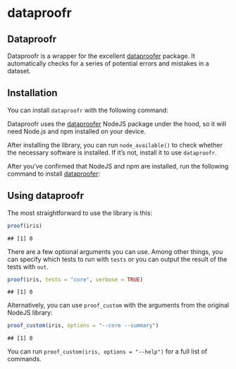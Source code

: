 dataproofr
================

## Dataproofr

Dataproofr is a wrapper for the excellent
[dataproofer](https://github.com/dataproofer/Dataproofer) package. It
automatically checks for a series of potential errors and mistakes in a
dataset.

## Installation

You can install `dataproofr` with the following command:

Dataproofr uses the
[dataproofer](https://github.com/dataproofer/Dataproofer) NodeJS package
under the hood, so it will need Node.js and npm installed on your
device.

After installing the library, you can run `node_available()` to check
whether the necessary software is installed. If it’s not, install it to
use `dataproofr`.

After you’ve confirmed that NodeJS and npm are installed, run the
following command to install
[dataproofer](https://github.com/dataproofer/Dataproofer):

## Using dataproofr

The most straightforward to use the library is this:

``` r
proof(iris)
```

    ## [1] 0

There are a few optional arguments you can use. Among other things, you
can specify which tests to run with `tests` or you can output the result
of the tests with `out`.

``` r
proof(iris, tests = "core", verbose = TRUE)
```

    ## [1] 0

Alternatively, you can use `proof_custom` with the arguments from the
original NodeJS library:

``` r
proof_custom(iris, options = "--core --summary")
```

    ## [1] 0

You can run `proof_custom(iris, options = "--help")` for a full list of
commands.
